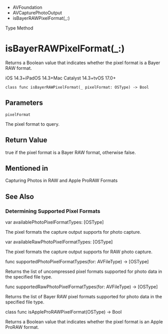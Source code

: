 

- AVFoundation
- AVCapturePhotoOutput
-  isBayerRAWPixelFormat(\_:) 

Type Method

# isBayerRAWPixelFormat(\_:)

Returns a Boolean value that indicates whether the pixel format is a Bayer RAW format.

iOS 14.3+iPadOS 14.3+Mac Catalyst 14.3+tvOS 17.0+

``` source
class func isBayerRAWPixelFormat(_ pixelFormat: OSType) -> Bool
```

## Parameters 

`pixelFormat`  

The pixel format to query.

## Return Value

true if the pixel format is a Bayer RAW format, otherwise false.

## Mentioned in 

Capturing Photos in RAW and Apple ProRAW Formats

## See Also

### Determining Supported Pixel Formats

var availablePhotoPixelFormatTypes: [OSType]

The pixel formats the capture output supports for photo capture.

var availableRawPhotoPixelFormatTypes: [OSType]

The pixel formats the capture output supports for RAW photo capture.

func supportedPhotoPixelFormatTypes(for: AVFileType) -> [OSType]

Returns the list of uncompressed pixel formats supported for photo data in the specified file type.

func supportedRawPhotoPixelFormatTypes(for: AVFileType) -> [OSType]

Returns the list of Bayer RAW pixel formats supported for photo data in the specified file type.

class func isAppleProRAWPixelFormat(OSType) -> Bool

Returns a Boolean value that indicates whether the pixel format is an Apple ProRAW format.

